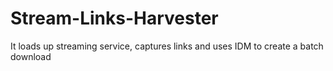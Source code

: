 # Stream-Links-Harvester
It loads up streaming service, captures links and uses IDM to create a batch download
